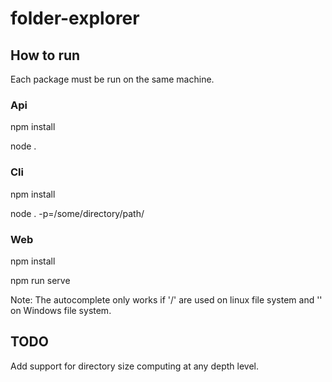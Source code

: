 # folder-explorer

## How to run

Each package must be run on the same machine.

### Api

npm install

node .

### Cli

npm install

node . -p=/some/directory/path/

### Web

npm install

npm run serve

Note: The autocomplete only works if '/' are used on linux file system and '\' on Windows file system.

## TODO

Add support for directory size computing at any depth level.
